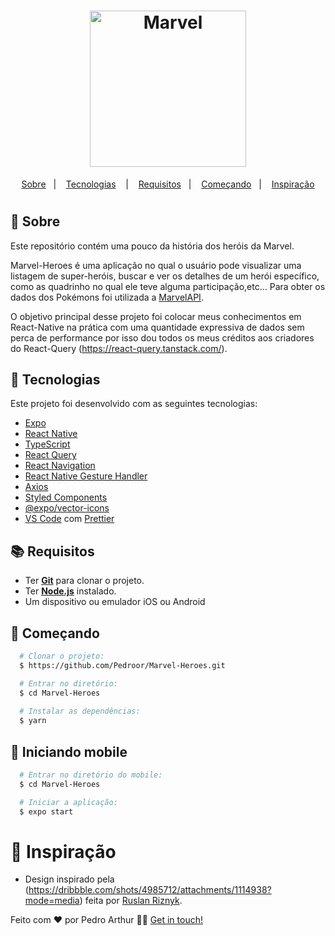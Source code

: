 <h1 align="center">
  <img alt="Marvel" src="https://wallpaperaccess.com/full/342092.jpg" width="250px" />
</h1>



<p align="center">
  <a href="#page_with_curl-sobre">Sobre</a>&nbsp;&nbsp;&nbsp;|&nbsp;&nbsp;&nbsp;
  <a href="#hammer-iniciando-mobile">Tecnologias</a>
  &nbsp;&nbsp;&nbsp;|&nbsp;&nbsp;&nbsp;
  <a href="#books-requisitos">Requisitos</a>&nbsp;&nbsp;&nbsp;|&nbsp;&nbsp;&nbsp;
  <a href="#rocket-começando">Começando</a>&nbsp;&nbsp;&nbsp;|&nbsp;&nbsp;&nbsp;
  <a href="#thought_balloon-começando">Inspiração</a>
</p>

<h1 align="center">
 
</h1>

## :page_with_curl: Sobre
Este repositório contém uma pouco da história dos heróis da Marvel.

Marvel-Heroes é uma aplicação no qual o usuário pode visualizar uma listagem de super-heróis, buscar e ver os detalhes de um herói específico, como as quadrinho no qual ele teve alguma participação,etc... Para obter os dados dos Pokémons foi utilizada a [MarvelAPI](https://developer.marvel.com/).

O objetivo principal desse projeto foi colocar meus conhecimentos em React-Native na prática com uma quantidade expressiva de dados sem perca de performance por isso dou todos os meus créditos aos criadores do React-Query (https://react-query.tanstack.com/).

## :hammer: Tecnologias

Este projeto foi desenvolvido com as seguintes tecnologias:

- [Expo](https://expo.io/)
- [React Native](https://reactnative.dev/)
- [TypeScript](https://www.typescriptlang.org/)
- [React Query](https://react-query.tanstack.com/)
- [React Navigation](https://reactnavigation.org/)
- [React Native Gesture Handler](https://kmagiera.github.io/react-native-gesture-handler/)
- [Axios](https://github.com/axios/axios)
- [Styled Components](https://styled-components.com/)
- [@expo/vector-icons](https://docs.expo.io/guides/icons/)
- [VS Code](https://code.visualstudio.com/) com [Prettier](https://prettier.io/)

## :books: Requisitos
- Ter [**Git**](https://git-scm.com/) para clonar o projeto.
- Ter [**Node.js**](https://nodejs.org/en/) instalado.
- Um dispositivo ou emulador iOS ou Android

## :rocket: Começando
``` bash
  # Clonar o projeto:
  $ https://github.com/Pedroor/Marvel-Heroes.git

  # Entrar no diretório:
  $ cd Marvel-Heroes
  
  # Instalar as dependências:
  $ yarn
```

## :iphone: Iniciando mobile
```bash
  # Entrar no diretório do mobile:
  $ cd Marvel-Heroes

  # Iniciar a aplicação:
  $ expo start
```

# :thought_balloon: Inspiração
- Design inspirado pela (https://dribbble.com/shots/4985712/attachments/1114938?mode=media) feita por [Ruslan Riznyk](https://dribbble.com/ruslanriznyk).

Feito com ❤️ por Pedro Arthur 👋🏻 [Get in touch!](https://github.com/Pedroor)
